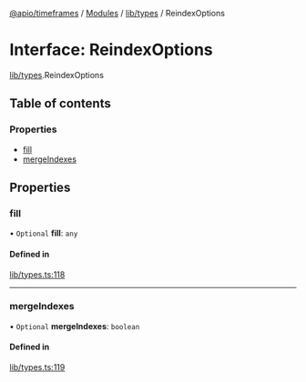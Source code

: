 [@apio/timeframes](../README.md) / [Modules](../modules.md) / [lib/types](../modules/lib_types.md) / ReindexOptions

# Interface: ReindexOptions

[lib/types](../modules/lib_types.md).ReindexOptions

## Table of contents

### Properties

- [fill](lib_types.ReindexOptions.md#fill)
- [mergeIndexes](lib_types.ReindexOptions.md#mergeindexes)

## Properties

### fill

• `Optional` **fill**: `any`

#### Defined in

[lib/types.ts:118](https://github.com/fatmatto/timeframes/blob/a240807/src/lib/types.ts#L118)

___

### mergeIndexes

• `Optional` **mergeIndexes**: `boolean`

#### Defined in

[lib/types.ts:119](https://github.com/fatmatto/timeframes/blob/a240807/src/lib/types.ts#L119)
